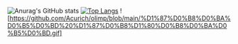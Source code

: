 ![Anurag's GitHub stats](https://github-readme-stats.vercel.app/api?username=Acurich&show_icons=true&theme=radical)
[![Top Langs](https://github-readme-stats.vercel.app/api/top-langs/?username=Acurich&layout=compact)](https://github.com/Acurich/github-readme-stats)
![https://github.com/Acurich/olimp/blob/main/%D1%87%D0%B8%D0%BA%D0%B5%D0%BD%20%D1%87%D0%B8%D1%80%D0%B8%D0%BA%D0%B5%D0%BD.gif]
